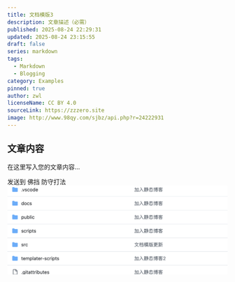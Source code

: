 ```yaml
---
title: 文档模版3
description: 文章描述（必需）
published: 2025-08-24 22:29:31
updated: 2025-08-24 23:15:55
draft: false
series: markdown
tags:
  - Markdown
  - Blogging
category: Examples
pinned: true
author: zwl
licenseName: CC BY 4.0
sourceLink: https://zzzero.site
image: http://www.98qy.com/sjbz/api.php?r=24222931
---
```



## 文章内容

在这里写入您的文章内容...

发送到
佛挡
防守打法
![](./assets/Pasted%20image%2020250824231602.png)